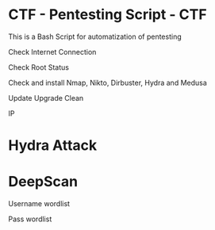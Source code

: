 # CTF - Pentesting Script - CTF #

This is a Bash Script for automatization of pentesting

Check Internet Connection

Check Root Status

Check and install
Nmap, Nikto, Dirbuster, Hydra and Medusa

Update Upgrade Clean

IP

# Hydra Attack

# DeepScan

Username wordlist

Pass wordlist


